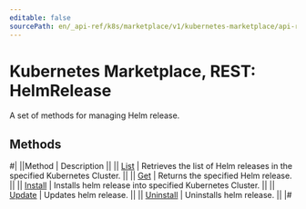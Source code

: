 ```yaml
---
editable: false
sourcePath: en/_api-ref/k8s/marketplace/v1/kubernetes-marketplace/api-ref/HelmRelease/index.md
---
```


# Kubernetes Marketplace, REST: HelmRelease

A set of methods for managing Helm release.

## Methods

#|
||Method | Description ||
|| [List](list.md) | Retrieves the list of Helm releases in the specified Kubernetes Cluster. ||
|| [Get](get.md) | Returns the specified Helm release. ||
|| [Install](install.md) | Installs helm release into specified Kubernetes Cluster. ||
|| [Update](update.md) | Updates helm release. ||
|| [Uninstall](uninstall.md) | Uninstalls helm release. ||
|#